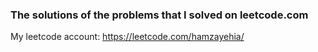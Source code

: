 ### The solutions of the problems that I solved on leetcode.com

My leetcode account: https://leetcode.com/hamzayehia/
